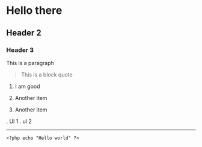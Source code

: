 # Hello there

## Header 2

### Header 3

This is a paragraph

> This is a block quote

1. I am good

1. Another item

1. Another item

. Ul 1
. ul 2


---
`<?php echo "Hello world" ?>`
